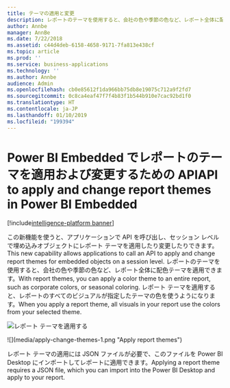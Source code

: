 ```yaml
---
title: テーマの適用と変更
description: レポートのテーマを使用すると、会社の色や季節の色など、レポート全体に配色テーマを適用できます。
author: Annbe
manager: AnnBe
ms.date: 7/22/2018
ms.assetid: c44d4deb-6158-4658-9171-7fa813e438cf
ms.topic: article
ms.prod: ''
ms.service: business-applications
ms.technology: ''
ms.author: Annbe
audience: Admin
ms.openlocfilehash: cb0e85612f1da966bb75db8e19075c712a9f2fd7
ms.sourcegitcommit: 0c8ca4eaf47f7f4b83f1b544b910e7cac92bd1f0
ms.translationtype: HT
ms.contentlocale: ja-JP
ms.lasthandoff: 01/10/2019
ms.locfileid: "199394"
---
```

# <a name="api-to-apply-and-change-report-themes-in-power-bi-embedded"></a><span data-ttu-id="9835c-103">Power BI Embedded でレポートのテーマを適用および変更するための API</span><span class="sxs-lookup"><span data-stu-id="9835c-103">API to apply and change report themes in Power BI Embedded</span></span>

[!include[intelligence-platform banner](../../includes/intelligence-platform.md)]




<span data-ttu-id="9835c-104">この新機能を使うと、アプリケーションで API を呼び出し、セッション レベルで埋め込みオブジェクトにレポート テーマを適用したり変更したりできます。</span><span class="sxs-lookup"><span data-stu-id="9835c-104">This new capability allows applications to call an API to apply and change report themes for embedded objects on a session level.</span></span> <span data-ttu-id="9835c-105">レポートのテーマを使用すると、会社の色や季節の色など、レポート全体に配色テーマを適用できます。</span><span class="sxs-lookup"><span data-stu-id="9835c-105">With report themes, you can apply a color theme to an entire report, such as corporate colors, or seasonal coloring.</span></span> <span data-ttu-id="9835c-106">レポート テーマを適用すると、レポートのすべてのビジュアルが指定したテーマの色を使うようになります。</span><span class="sxs-lookup"><span data-stu-id="9835c-106">When you apply a report theme, all visuals in your report use the colors from your selected theme.</span></span>

<span data-ttu-id="9835c-107">![](media/apply-change-themes-1.png "レポート テーマを適用する")
<!-- picture --></span><span class="sxs-lookup"><span data-stu-id="9835c-107">![](media/apply-change-themes-1.png "Apply report themes")
<!-- picture --></span></span>


<span data-ttu-id="9835c-108">レポート テーマの適用には JSON ファイルが必要で、このファイルを Power BI Desktop にインポートしてレポートに適用できます。</span><span class="sxs-lookup"><span data-stu-id="9835c-108">Applying a report theme requires a JSON file, which you can import into the Power BI Desktop and apply to your report.</span></span> 
